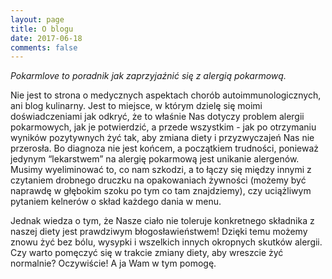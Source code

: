 ```yaml
---
layout: page
title: O blogu
date: 2017-06-18
comments: false
---
```

    
_Pokarmlove to poradnik jak zaprzyjaźnić się z alergią pokarmową._
 
Nie jest to strona o medycznych aspektach chorób autoimmunologicznych, ani blog kulinarny. Jest to miejsce, w którym dzielę się moimi doświadczeniami jak odkryć, że to właśnie Nas dotyczy problem alergii pokarmowych, jak je potwierdzić, a przede wszystkim -  jak po otrzymaniu wyników pozytywnych żyć tak, aby zmiana diety i przyzwyczajeń Nas nie przerosła. Bo diagnoza nie jest końcem, a początkiem trudności, ponieważ jedynym “lekarstwem” na alergię pokarmową jest unikanie alergenów. Musimy wyeliminować to, co nam szkodzi, a to łączy się między innymi z czytaniem drobnego druczku na opakowaniach żywności (możemy być naprawdę w głębokim szoku po tym co tam znajdziemy), czy uciążliwym pytaniem kelnerów o skład każdego dania w menu.

Jednak wiedza o tym, że Nasze ciało nie toleruje konkretnego składnika z naszej diety jest prawdziwym błogosławieństwem! Dzięki temu możemy znowu żyć bez bólu, wysypki i wszelkich innych okropnych skutków alergii. Czy warto pomęczyć się w trakcie zmiany diety, aby wreszcie żyć normalnie? Oczywiście! A ja Wam w tym pomogę.
